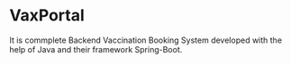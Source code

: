 # VaxPortal
It is commplete Backend Vaccination Booking System developed with the help of Java and their framework Spring-Boot.
